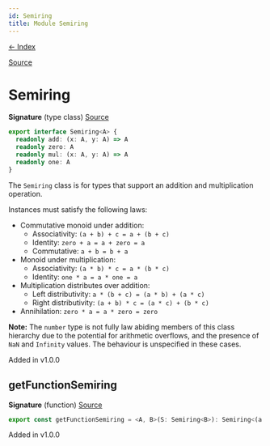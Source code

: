 ```yaml
---
id: Semiring
title: Module Semiring
---
```


[← Index](.)

[Source](https://github.com/gcanti/fp-ts/blob/master/src/Semiring.ts)

# Semiring

**Signature** (type class) [Source](https://github.com/gcanti/fp-ts/blob/master/src/Semiring.ts#L27-L32)

```ts
export interface Semiring<A> {
  readonly add: (x: A, y: A) => A
  readonly zero: A
  readonly mul: (x: A, y: A) => A
  readonly one: A
}
```

The `Semiring` class is for types that support an addition and multiplication operation.

Instances must satisfy the following laws:

- Commutative monoid under addition:
  - Associativity: `(a + b) + c = a + (b + c)`
  - Identity: `zero + a = a + zero = a`
  - Commutative: `a + b = b + a`
- Monoid under multiplication:
  - Associativity: `(a * b) * c = a * (b * c)`
  - Identity: `one * a = a * one = a`
- Multiplication distributes over addition:
  - Left distributivity: `a * (b + c) = (a * b) + (a * c)`
  - Right distributivity: `(a + b) * c = (a * c) + (b * c)`
- Annihilation: `zero * a = a * zero = zero`

**Note:** The `number` type is not fully law abiding members of this class hierarchy due to the potential
for arithmetic overflows, and the presence of `NaN` and `Infinity` values. The behaviour is
unspecified in these cases.

Added in v1.0.0

## getFunctionSemiring

**Signature** (function) [Source](https://github.com/gcanti/fp-ts/blob/master/src/Semiring.ts#L38-L45)

```ts
export const getFunctionSemiring = <A, B>(S: Semiring<B>): Semiring<(a: A) => B> => { ... }
```

Added in v1.0.0
